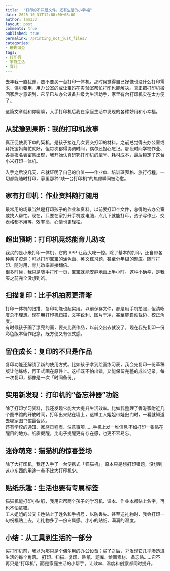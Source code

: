 ```yaml
---
title:  "打印的不只是文件，还有生活的小幸福"
date: 2025-10-31T12:00:00+08:00
author: lmm333
layout: post
comments: true
published: true
permalink: /printing_not_just_files/
categories:
- 珊瑚海兔
tags:
- 打印机
- 家庭生活
- 育儿
---
```


去年我一直犹豫，要不要买一台打印一体机。那时候觉得自己好像也没什么打印需求，偶尔要用，用办公室的或让宝妈在实验室帮忙打印也能解决。真正把打印机搬回家后才意识到，它早已从办公设备升级为生活助手，家里有台打印机实在太方便了。

这篇文章就和你聊聊，入手打印机后我在家庭生活中发现的各种妙用和小幸福。

<!--more-->

## 从犹豫到果断：我的打印机故事

真正促使我下单的契机，是孩子接连几次要交打印的材料。之前总觉得去办公室或拜托宝妈帮忙就好，但每次都得协调时间，偶尔还担心忘记。那段时间学校作业、各类报名表密集出现，我开始认真研究打印机的型号、耗材成本，最后锁定了这台小米打印一体机。

入手之后没几天，它就证明了自己的价值——作业单、培训班表格、旅行行程，一切都能随时打印，家里那种“缺一台打印机”的焦虑瞬间被治愈。

## 家有打印机：作业资料随打随用

最常用的场景当然是打印孩子的作业和资料。以前要打印个文件，总得跑去办公室或找人帮忙。现在，只要在家打开手机或电脑，点几下就能打印。孩子写作业、交表格都不用等，效率高、心情也更轻松。

## 超出预期：打印机竟然能育儿助攻

我买的是小米打印一体机，它的 APP 让我大吃一惊。除了基本的打印，还自带各种亲子资源：可以打印宝宝的涂色画、英文练习题、甚至分年级的题库。随时打印、随时用，育儿效率直接翻倍。  
很多时候，我只是随手打印一页，宝宝就能安静地画上半小时。这种小确幸，是我买之前完全没想到的。

## 扫描复印：比手机拍照更清晰

打印一体机的扫描、复印功能也超实用。以前保存文件，都是用手机拍照，但清晰度总不理想。现在用打印机扫描，文字锐利、图片干净，甚至能自动裁边、校正角度。  
有时候孩子画了漂亮的画，要交比赛作品，以前交出去就没了。现在我先复印一份彩色版本留作纪念，既方便又有仪式感。

## 留住成长：复印的不只是作品

复印功能还解锁了新的使用方式。比如孩子拿到绘画练习表，我会先复印一份草稿版让他练练，再正式画在原件上。这样既不怕出错，又能保留完整的成长记录。每一次复印，都像是一次「时间备份」。

## 实用新发现：打印机的“备忘神器”功能

除了打印学习资料，我还发现它能大大提升生活效率。比如我整理了香港家附近几个图书馆的开放时间，打印出来贴在墙上，这样工人姐姐带娃出门时，一看就知道去哪家图书馆最合适。  
还有学校的通知、家庭日程表、注意事项……手机上发一堆信息不如打印一张贴在醒目的地方。纸质提醒，比电子提醒更有存在感，也更不容易忘。

## 迷你萌宠：猫猫机的惊喜登场

除了大打印机，我还入手了一台便携式「猫猫机」。原本只是想打印错题，没想到这小东西的用途一点不比大打印机少。

## 贴纸乐趣：生活也要有专属标签

猫猫机能打印小贴纸，我用它帮两个孩子的学习机、课本、作业本都贴上名字，再也不怕拿错。  
工人姐姐的公交卡也贴上了姓名和手机号，以防丢失。甚至送礼物时，我会打印一句祝福贴上去，让礼物多了一份专属感。小小的贴纸，满满的温度。

## 小结：从工具到生活的一部分

买打印机前，我以为那只是个偶尔用的办公设备；买了之后，才发现它几乎渗透进生活的每个角落。
打印、扫描、复印、贴纸、题库、绘画素材、备忘贴……它不再只是“打印机”，而是家庭生活的小帮手，让效率、温度和创意都同时提升。

